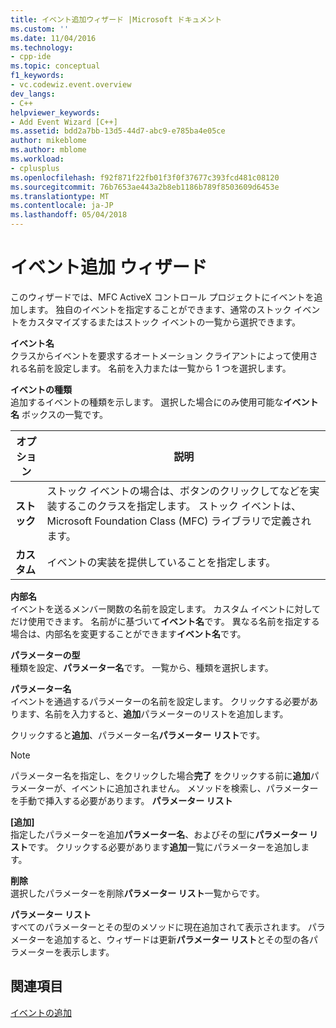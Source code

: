 ```yaml
---
title: イベント追加ウィザード |Microsoft ドキュメント
ms.custom: ''
ms.date: 11/04/2016
ms.technology:
- cpp-ide
ms.topic: conceptual
f1_keywords:
- vc.codewiz.event.overview
dev_langs:
- C++
helpviewer_keywords:
- Add Event Wizard [C++]
ms.assetid: bdd2a7bb-13d5-44d7-abc9-e785ba4e05ce
author: mikeblome
ms.author: mblome
ms.workload:
- cplusplus
ms.openlocfilehash: f92f871f22fb01f3f0f37677c393fcd481c08120
ms.sourcegitcommit: 76b7653ae443a2b8eb1186b789f8503609d6453e
ms.translationtype: MT
ms.contentlocale: ja-JP
ms.lasthandoff: 05/04/2018
---
```

# <a name="add-event-wizard"></a>イベント追加 ウィザード
このウィザードでは、MFC ActiveX コントロール プロジェクトにイベントを追加します。 独自のイベントを指定することができます、通常のストック イベントをカスタマイズするまたはストック イベントの一覧から選択できます。  
  
 **イベント名**  
 クラスからイベントを要求するオートメーション クライアントによって使用される名前を設定します。 名前を入力または一覧から 1 つを選択します。  
  
 **イベントの種類**  
 追加するイベントの種類を示します。 選択した場合にのみ使用可能な**イベント名** ボックスの一覧です。  
  
|オプション|説明|  
|------------|-----------------|  
|**ストック**|ストック イベントの場合は、ボタンのクリックしてなどを実装するこのクラスを指定します。 ストック イベントは、Microsoft Foundation Class (MFC) ライブラリで定義されます。|  
|**カスタム**|イベントの実装を提供していることを指定します。|  
  
 **内部名**  
 イベントを送るメンバー関数の名前を設定します。 カスタム イベントに対してだけ使用できます。 名前がに基づいて**イベント名**です。 異なる名前を指定する場合は、内部名を変更することができます**イベント名**です。  
  
 **パラメーターの型**  
 種類を設定、**パラメーター名**です。 一覧から、種類を選択します。  
  
 **パラメーター名**  
 イベントを通過するパラメーターの名前を設定します。 クリックする必要があります、名前を入力すると、**追加**パラメーターのリストを追加します。  
  
 クリックすると**追加**、パラメーター名**パラメーター リスト**です。  
  
> [!NOTE]
>  パラメーター名を指定し、をクリックした場合**完了** をクリックする前に**追加**パラメーターが、イベントに追加されません。 メソッドを検索し、パラメーターを手動で挿入する必要があります。 **パラメーター リスト**  
  
 **[追加]**  
 指定したパラメーターを追加**パラメーター名**、およびその型に**パラメーター リスト**です。 クリックする必要があります**追加**一覧にパラメーターを追加します。  
  
 **削除**  
 選択したパラメーターを削除**パラメーター リスト**一覧からです。  
  
 **パラメーター リスト**  
 すべてのパラメーターとその型のメソッドに現在追加されて表示されます。 パラメーターを追加すると、ウィザードは更新**パラメーター リスト**とその型の各パラメーターを表示します。  
  
## <a name="see-also"></a>関連項目  
 [イベントの追加](../ide/adding-an-event-visual-cpp.md)